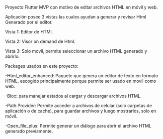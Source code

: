 Proyecto Flutter MVP con motivo de editar archivos HTML en móvil y web.

Aplicación posee 3 vistas las cuales ayudan a generar y revisar Html Generado por el editor.

Vista 1: Editor de HTMl.

Vista 2: Visor on demand de Html.

Vista 3: Solo movil, permite seleccionar un archivo HTML generado y abrirlo.

Packages usados en este proyecto:

-Html_editor_enhanced: Paquete que genera un editor de texto en formato HTML, escogido principalmente porque permite ser usado en movil como web.

-Bloc: para manejar estados al cargar y descargar archivos HTML.

-Path Provider: Permite acceder a archivos de celular (solo carpetas de aplicación o de cache), para guardar archivos y luego mostrarlos, solo en móvil.

-Open_file_plus: Permite generar un diálogo para abrir el archivo HTML generado previamente.
